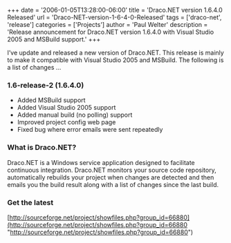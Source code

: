 +++
date = '2006-01-05T13:28:00-06:00'
title = 'Draco.NET version 1.6.4.0 Released'
url = 'Draco-NET-version-1-6-4-0-Released'
tags = ['draco-net', 'release']
categories = ['Projects']
author = 'Paul Welter'
description = 'Release announcement for Draco.NET version 1.6.4.0 with Visual Studio 2005 and MSBuild support.'
+++


I’ve update and released a new version of Draco.NET.  This release is mainly to make it compatible with Visual Studio 2005 and MSBuild.  The following is a list of changes …

### 1.6-release-2 (1.6.4.0) ###

* Added MSBuild support
* Added Visual Studio 2005 support
* Added manual build (no polling) support
* Improved project config web page
* Fixed bug where error emails were sent repeatedly

### What is Draco.NET? ###

Draco.NET is a Windows service application designed to facilitate continuous integration. Draco.NET monitors your source code repository, automatically rebuilds your project when changes are detected and then emails you the build result along with a list of changes since the last build.

### Get the latest ###

[http://sourceforge.net/project/showfiles.php?group_id=66880](http://sourceforge.net/project/showfiles.php?group_id=66880 "http://sourceforge.net/project/showfiles.php?group_id=66880")
